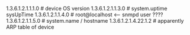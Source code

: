 1.3.6.1.2.1.1.1.0    # device OS version
1.3.6.1.2.1.1.3.0    # system.uptime sysUpTime
1.3.6.1.2.1.1.4.0    # root@localhost <-- snmpd user ????
1.3.6.1.2.1.1.5.0    # system.name / hostname
1.3.6.1.2.1.4.22.1.2 # apparently ARP table of device
